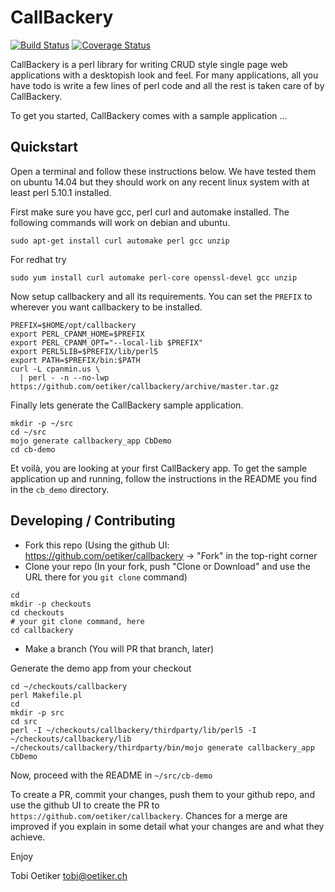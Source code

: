 CallBackery
===========

[![Build Status](https://travis-ci.org/oetiker/callbackery.svg?branch=master)](https://travis-ci.org/oetiker/callbackery)
[![Coverage Status](https://coveralls.io/repos/oetiker/callbackery/badge.svg?branch=master&service=github)](https://coveralls.io/github/oetiker/callbackery?branch=master)

CallBackery is a perl library for writing CRUD style single page web
applications with a desktopish look and feel.  For many applications, all
you have todo is write a few lines of perl code and all the rest is taken
care of by CallBackery.

To get you started, CallBackery comes with a sample application ...

Quickstart
----------

Open a terminal and follow these instructions below. We have tested them on
ubuntu 14.04 but they should work on any recent linux system with at least
perl 5.10.1 installed.

First make sure you have gcc, perl curl and automake installed. The following commands
will work on debian and ubuntu.

```console
sudo apt-get install curl automake perl gcc unzip
```

For redhat try

```console
sudo yum install curl automake perl-core openssl-devel gcc unzip
```

Now setup callbackery and all its requirements. You can set the `PREFIX` to
wherever you want callbackery to be installed.

```console
PREFIX=$HOME/opt/callbackery
export PERL_CPANM_HOME=$PREFIX
export PERL_CPANM_OPT="--local-lib $PREFIX"
export PERL5LIB=$PREFIX/lib/perl5
export PATH=$PREFIX/bin:$PATH
curl -L cpanmin.us \
  | perl - -n --no-lwp https://github.com/oetiker/callbackery/archive/master.tar.gz
```

Finally lets generate the CallBackery sample application.

```console
mkdir -p ~/src
cd ~/src
mojo generate callbackery_app CbDemo
cd cb-demo
```

Et voilà, you are looking at your first CallBackery app. To get the
sample application up and running, follow the instructions in the
README you find in the `cb_demo` directory.

Developing / Contributing
-------------------------
- Fork this repo (Using the github UI: https://github.com/oetiker/callbackery -> "Fork" in the top-right corner
- Clone your repo (In your fork, push "Clone or Download" and use the URL there for you `git clone` command)
```console
cd
mkdir -p checkouts
cd checkouts
# your git clone command, here
cd callbackery
```
- Make a branch (You will PR that branch, later)

Generate the demo app from your checkout
```console
cd ~/checkouts/callbackery
perl Makefile.pl
cd
mkdir -p src
cd src
perl -I ~/checkouts/callbackery/thirdparty/lib/perl5 -I ~/checkouts/callbackery/lib ~/checkouts/callbackery/thirdparty/bin/mojo generate callbackery_app CbDemo
```
Now, proceed with the README in `~/src/cb-demo`

To create a PR, commit your changes, push them to your github repo, and use the github UI to create the PR to `https://github.com/oetiker/callbackery`.
Chances for a merge are improved if you explain in some detail what your changes are and what they achieve.


Enjoy

Tobi Oetiker <tobi@oetiker.ch>
